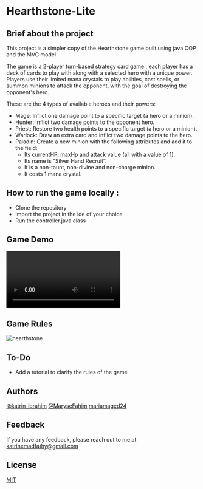# Hearthstone-Lite

## Brief about the project
This project is a simpler copy of the Hearthstone game built using java OOP and the MVC model.

The game is a 2-player turn-based strategy card game , each player has a deck of cards to play with along with a selected hero with a unique power.
Players use their limited mana crystals to play abilities, cast spells, or summon minions to attack the opponent, with the goal of destroying the opponent's hero.

These are the 4 types of available heroes and their powers:
- Mage: Inflict one damage point to a specific target (a hero or a minion).
- Hunter: Inflict two damage points to the opponent hero.
- Priest: Restore two health points to a specific target (a hero or a minion).
- Warlock: Draw an extra card and inflict two damage points to the hero.
- Paladin: Create a new minion with the following attributes and add it to the field:
   - Its currentHP, maxHp and attack value (all with a value of 1).
   - Its name is ”Silver Hand Recruit”.
   - It is a non-taunt, non-divine and non-charge minion.
   - It costs 1 mana crystal.


## How to run the game locally :
- Clone the repository 
- Import the project in the ide of your choice
- Run the controller.java class


## Game Demo
![Game_Demo](https://user-images.githubusercontent.com/85318392/175085397-6c96ae73-ce4c-4453-9a0a-0cc487695b84.mp4)


## Game Rules
![hearthstone](https://user-images.githubusercontent.com/85318392/175083394-648c8b2b-2fe2-4bb4-bde7-d9131763b1d3.png)


## To-Do
- Add a tutorial to clarify the rules of the game


## Authors
[@katrin-ibrahim](https://github.com/katrin-ibrahim)
[@MaryseFahim](https://github.com/MaryseFahim)
[mariamaged24](https://github.com/mariamaged24)

## Feedback
If you have any feedback, please reach out to me at katrinemadfathy@gmail.com

## License
[MIT](https://choosealicense.com/licenses/mit/)

